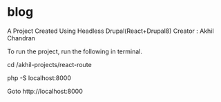 blog
====

A Project Created Using Headless Drupal(React+Drupal8)
Creator : Akhil Chandran

To run the project, run the following in terminal.

cd /akhil-projects/react-route

php -S localhost:8000

Goto http://localhost:8000
